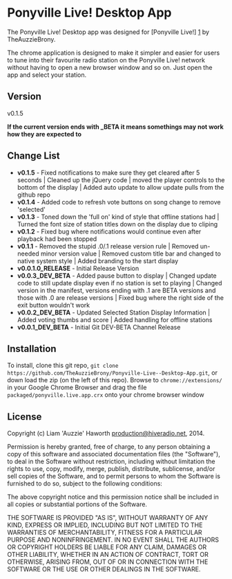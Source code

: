 Ponyville Live! Desktop App
=========

The Ponyville Live! Desktop app was designed for [Ponyville Live!] [1] by TheAuzzieBrony.

The chrome application is designed to make it simpler and easier for users to tune into their favourite radio station on the Ponyville Live! network without having to open a new browser window and so on. Just open the app and select your station.

Version
----

v0.1.5

**If the current version ends with _BETA it means somethings may not work how they are expected to**

Change List
----

* **v0.1.5** - Fixed notifications to make sure they get cleared after 5 seconds | Cleaned up the jQuery code | moved the player controls to the bottom of the display | Added auto update to allow update pulls from the github repo
* **v0.1.4** - Added code to refresh vote buttons on song change to remove 'selected'
* **v0.1.3** - Toned down the 'full on' kind of style that offline stations had | Turned the font size of station titles down on the display due to cliping
* **v0.1.2** - Fixed bug where notifications would continue even after playback had been stopped
* **v0.1.1** - Removed the stupid .0/.1 release version rule | Removed un-needed minor version value | Removed custom title bar and changed to native system style | Added branding to the start display
* **v0.0.1.0_RELEASE** - Initial Release Version
* **v0.0.3_DEV_BETA** - Added pause button to display | Changed update code to still update display even if no station is set to playing | Changed version in the manifest, versions ending with .1 are BETA versions and those with .0 are release versions | Fixed bug where the right side of the exit button wouldn't work
* **v0.0.2_DEV_BETA** - Updated Selected Station Display Information | Added voting thumbs and score | Added handling for offline stations 
* **v0.0.1_DEV_BETA** - Initial Git DEV-BETA Channel Release

Installation
--------------
To install, clone this git repo, ```git clone https://github.com/TheAuzzieBrony/Ponyville-Live--Desktop-App.git```, or down load the zip (on the left of this repo). Browse to ```chrome://extensions/``` in your Google Chrome Browser and drag the file ```packaged/ponyville.live.app.crx``` onto your chrome browser window


License
----

Copyright (c) Liam 'Auzzie' Haworth <production@hiveradio.net>, 2014.

Permission is hereby granted, free of charge, to any person obtaining a copy of this software and associated documentation files (the "Software"), to deal in the Software without restriction, including without limitation the rights to use, copy, modify, merge, publish, distribute, sublicense, and/or sell copies of the Software, and to permit persons to whom the Software is furnished to do so, subject to the following conditions:

The above copyright notice and this permission notice shall be included in all copies or substantial portions of the Software.

THE SOFTWARE IS PROVIDED "AS IS", WITHOUT WARRANTY OF ANY KIND, EXPRESS OR IMPLIED, INCLUDING BUT NOT LIMITED TO THE WARRANTIES OF MERCHANTABILITY, FITNESS FOR A PARTICULAR PURPOSE AND NONINFRINGEMENT. IN NO EVENT SHALL THE AUTHORS OR COPYRIGHT HOLDERS BE LIABLE FOR ANY CLAIM, DAMAGES OR OTHER LIABILITY, WHETHER IN AN ACTION OF CONTRACT, TORT OR OTHERWISE, ARISING FROM, OUT OF OR IN CONNECTION WITH THE SOFTWARE OR THE USE OR OTHER DEALINGS IN THE SOFTWARE.

[1]:https://ponyvillelive.com

